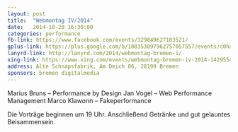 ```yaml
---
layout: post
title:  "Webmontag IV/2014"
date:   2014-10-20 16:30:00
categories: performance
fb-link: https://www.facebook.com/events/329849627183521/
gplus-link: https://plus.google.com/b/108353097962757057557/events/c0hav35si6oqvgr4ft1m7979q3c
lanyrd-link: http://lanyrd.com/2014/webmontag-bremen-i/
xing-link: https://www.xing.com/events/webmontag-bremen-iv-2014-1429554?sc_o=as_e
address: Alte Schnapsfabrik, Am Deich 86, 28199 Bremen
sponsors: bremen digitalmedia
---
```


Marius Bruns – Performance by Design
Jan Vogel – Web Performance Management
Marco Klawonn – Fakeperformance

Die Vorträge beginnen um 19 Uhr. Anschließend Getränke und gut gelauntes Beisammensein.
